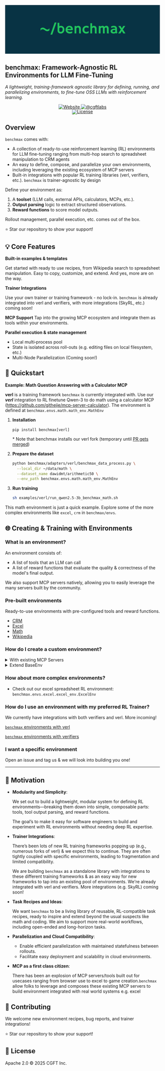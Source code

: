 <picture>
  <img alt="Benchmax" src="./static/benchmax.png"  width="full">
</picture>

## benchmax: Framework-Agnostic RL Environments for LLM Fine-Tuning
*A lightweight, training-framework agnostic library for defining, running, and parallelizing environments, to fine-tune OSS LLMs with reinforcement learning.*
<div align="center">
</div>
<div id="badges" align="center">
  <a href="https://cgft.io">
    <img src="https://img.shields.io/badge/cgft.io-blue?style=for-the-badge" alt="Website"/>
  </a>
  <a href="https://x.com/cgftlabs">
    <img src="https://img.shields.io/badge/Follow @cgftlabs-black?style=for-the-badge&logo=X&logoColor=white" alt="@cgftlabs"/>
  </a>
</div>
<div align="center" style="line-height: 1;">
  <a href="https://github.com/girishbarca/benchmax/blob/main/LICENSE"><img alt="License" src="https://img.shields.io/badge/License-Apache_2.0-blue.svg"/></a>
</div>

## Overview

`benchmax` comes with:

- A collection of ready-to-use reinforcement learning (RL) environments for LLM fine-tuning ranging from multi-hop search to spreadsheet manipulation to CRM agents
- An easy to define, compose, and parallelize your own environments, including leveraging the existing ecosystem of MCP servers
- Built-in integrations with popular RL training libraries (verl, verifiers, etc.). `benchmax` is trainer-agnostic by design

Define your environment as:

1. A **toolset** (LLM calls, external APIs, calculators, MCPs, etc.).
2. **Output parsing** logic to extract structured observations.
3. **Reward functions** to score model outputs.

Rollout management, parallel execution, etc. comes out of the box.

⭐ Star our repository to show your support!

## 💡 Core Features

**Built-in examples & templates**

Get started with ready to use recipes, from Wikipedia search to spreadsheet manipulation. Easy to copy, customize, and extend. And yes, more are on the way.

**Trainer Integrations**

Use your own trainer or training framework - no lock-in. `benchmax` is already integrated into verl and verifiers, with more integrations (SkyRL, etc.) coming soon!

**MCP Support**
Tap into the growing MCP ecosystem and integrate them as tools within your environments.

**Parallel execution & state management**

- Local multi‐process pool
- State is isolated across roll-outs (e.g. editing files on local filesystem, etc.)
- Multi-Node Parallelization (Coming soon!)

## 📘 Quickstart

**Example: Math Question Answering with a Calculator MCP**

**verl** is a training framework `benchmax` is currently integrated with. Use our ***verl*** integration to RL finetune Qwen-3 to do math using a calculator MCP (https://github.com/githejie/mcp-server-calculator). The environment is defined at `benchmax.envs.math.math_env.MathEnv`

1. **Installation**

    `pip install benchmax[verl]`

    \* Note that benchmax installs our verl fork (temporary until [PR gets merged](https://github.com/volcengine/verl/pull/2792))

1. **Prepare the dataset**
    
    ```bash
    python benchmax/adapters/verl/benchmax_data_process.py \
      --local_dir ~/data/math \
      --dataset_name dawidmt/arithmetic50 \
      --env_path benchmax.envs.math.math_env.MathEnv
    ```
    
2. **Run training**
    
    ```bash
    sh examples/verl/run_qwen2.5-3b_benchmax_math.sh
    ```

This math environment is just a quick example. Explore some of the more complex environments like `excel`, `crm` in `benchmax/envs`.

## 🌐 Creating & Training with Environments

### What is an environment?

An environment consists of:

- A list of tools that an LLM can call
- A list of reward functions that evaluate the quality & correctness of the model's final output.

We also support MCP servers natively, allowing you to easily leverage the many servers built by the community.

### Pre-built environments

Ready-to-use environments with pre-configured tools and reward functions.

- [CRM](benchmax/envs/crm/README.md)
- [Excel](benchmax/envs/excel/README.md) 
- [Math](benchmax/envs/math/README.md)
- [Wikipedia](benchmax/envs/wikipedia/README.md)

### How do I create a custom environment?

<details>
<summary>With existing MCP Servers</summary>
    
To create a custom environment using an MCP server (like a calculator, browser, or spreadsheet), you can extend `LocalMCPEnv`. Here's a quick step-by-step guide using `benchmax.envs.math.math_env.MathEnv` as an example.

### 1. **Define a System Prompt**

This prompt guides the LLM’s behavior. It can include any instruction, such as how to format the answer or when to use tools.

```python
SYSTEM_PROMPT = """Please use the tools provided to do any computation.
Write your complete answer on the final line only, within the xml tags <answer></answer>.
"""
```

### 2. **Configure MCP Server(s)**

Define the MCP servers to be launched. You can configure one or more:

```python
MCP_CONFIG = """
{
  "mcpServers": {
    "server-name": {
      "command": "uvx",
      "args": ["mcp_server_calculator"]
    }
  }
}
"""
```

### 3. **Write a Reward Function**

The reward function evaluates how "correct" the model's output is, based on structured output. Here’s a simple XML-based example:

Note that `**kwargs` contains all the other fields in your dataset, so feel free to use them in `reward_func` calculations.

```python
def reward_func(prompt, completion, ground_truth, workspace, **kwargs):
    m = re.search(r'<answer>(.*?)</answer>', completion, flags=re.IGNORECASE | re.DOTALL)
    if not m:
        return 0.0
    answer_text = unescape(m.group(1)).strip().lower()
    return float(ground_truth.lower() == answer_text)
```

### 4. Define **`dataset_preprocess`**

If your dataset is not already standardized, implement this method to convert a raw example into a standardized one with:

- `"prompt"`: A fully constructed string prompt.
- `"ground_truth"`: A known correct output (optional depending on reward).
- `"init_rollout_args"`: Arguments needed to initialize a rollout.

Example for our math task:

```python
def dataset_preprocess(self, example: dict) -> StandardizedExample:
    return StandardizedExample(
        prompt=example.get("task", ""),
        ground_truth=example.get("answer", ""),
        init_rollout_args={}
    )
```

<details>
<summary>Notes on init_rollout_args</summary>
The `init_rollout_args` dictionary is passed from `dataset_preprocess()` to your environment's `init_rollout()` method. It is used to initialize any **per-example files, resources, or execution context** needed before a rollout begins.

Common use cases include:

- **Input files**: For environments that manipulate files like spreadsheets, images, or databases, pass the necessary file paths.
- **Version control**: For code-related tasks, you might pass a `commit_id` to check out the correct code state.
- **Task-specific settings**: Pass metadata like cell ranges, task IDs, or execution flags.

Example:

```python
# Inside dataset_preprocess
return {
    "prompt": "...",
    "ground_truth": "...",
    "init_rollout_args": {
        "spreadsheet_path": "/path/to/1_001_input.xlsx"
    }
}
```

Then in your `init_rollout()` method:

```python
def init_rollout(self, rollout_id: str, **rollout_args):
    spreadsheet_path = rollout_args["spreadsheet_path"]
    workspace = self.get_rollout_workspace(rollout_id)

    # Copy the input file into the rollout's workspace
    shutil.copy(spreadsheet_path, workspace / Path(spreadsheet_path).name)
```

This pattern ensures each rollout starts with the correct inputs and configuration.
</details>
    

### 5. **Extend `LocalMCPEnv`**

Now bring everything together into a custom environment class:

```python
from envs.local_mcp_env import LocalMCPEnv
from typing import List

class MathEnv(LocalMCPEnv):
    """Environment for math problems, using local MCP tools."""

    system_prompt: str = SYSTEM_PROMPT
    reward_funcs: List[RewardFunction] = [reward_func]

    def __init__(self, **kwargs):
        super().__init__(MCP_CONFIG)
    
    def dataset_preprocess(self, example: Any) -> StandardizedExample:
        return StandardizedExample(
            prompt=example.get("task", ""),
            ground_truth=example.get("answer", ""),
            init_rollout_args={}
        )
```

You're done! This environment is now compatible with `benchmax` and can be plugged into any compatible RL trainer.
</details>
<details>
<summary>Extend BaseEnv</summary>
If you don’t need MCP servers, you can build a environment from scratch by extending `BaseEnv` directly. Here's how to make a minimal math environment with a single tool: an arithmetic evaluator.

### 1. **Define the system prompt**

This helps instruct the model on how to interact with the tool and format output.

```python
SYSTEM_PROMPT = """Use the `evaluate` tool to perform any computation.
Write your final answer on the last line inside <answer>...</answer>.
"""
```

### 2. **Create a reward function**

We'll score the model 1.0 if it places the correct answer inside `<answer>...</answer>` tags:

```python
import re
from html import unescape
from pathlib import Path

def reward_func(prompt: str, completion: str, ground_truth: str, workspace: Path, **kwargs) -> float:
    m = re.search(r'<answer>(.*?)</answer>', completion, flags=re.IGNORECASE | re.DOTALL)
    if not m:
        return 0.0
    answer_text = unescape(m.group(1)).strip().lower()
    return float(answer_text == ground_truth.lower())
```

### 3. **Define your math tool**

A simple safe `eval` for math expressions:

```python
def evaluate_expression(expr: str) -> str:
    try:
        result = eval(expr, {"__builtins__": {}})
        return str(result)
    except Exception as e:
        return f"Error: {str(e)}"
```

### 4. **Create the environment class**

Bring it all together in a subclass of `BaseEnv`:

```python
class SimpleMathEnv(BaseEnv):
    system_prompt: str = SYSTEM_PROMPT
    _reward_funcs: List[RewardFunction] = [reward_func]

    def __init__(self):
        eval_tool = ToolDefinition(
            name="evaluate",
            description="Safely evaluate a math expression like '2 + 3 * 4'.",
            input_schema={
                "type": "object",
                "properties": {
                    "expr": {
                        "type": "string",
                        "description": "Math expression to evaluate.",
                    },
                },
                "required": ["expr"],
            }
        )
        self.tools: Dict[str, Tuple[ToolDefinition, Callable]] = {
            "evaluate": (eval_tool, evaluate_expression)
        }
    def dataset_preprocess(self, example: dict) -> StandardizedExample:
        return {
            "prompt": f"Question: {example['question']}\n\nWrite your answer below.",
            "ground_truth": example.get("answer", ""),
            "init_rollout_args": {}
    }

    def list_tools(self) -> List[ToolDefinition]:
        return [tool_def for tool_def, _ in self.tools.values()]

    def run_tool(self, rollout_id: str, tool_name: str, **tool_args) -> Any:
        _, tool_fn = self.tools[tool_name]
        return tool_fn(**tool_args)
```
</details>

### How about more complex environments?

- Check out our excel spreadsheet RL environment: `benchmax.envs.excel.excel_env.ExcelEnv`

### How do I use an environment with my preferred RL Trainer?

We currently have integrations with both verifiers and verl. More incoming!

[`benchmax` environments with verl](/examples/verl/README.md)

[`benchmax` environments with verifiers](/examples/verifiers/README.md)

### I want a specific environment

Open an issue and tag us & we will look into building you one!

---

## 🎯 Motivation

- **Modularity and Simplicity**:
    
    We set out to build a lightweight, modular system for defining RL environments—breaking them down into simple, composable parts: tools, tool output parsing, and reward functions.
    
    The goal’s to make it easy for software engineers to build and experiment with RL environments without needing deep RL expertise.
    
- **Trainer Integrations**:
    
    There’s been lots of new RL training frameworks popping up (e.g., numerous forks of verl) & we expect this to continue. They are often tightly coupled with specific environments, leading to fragmentation and limited compatibility. 
    
    We are building `benchmax` as a standalone library with integrations to these different training frameworks & as an easy way for new frameworks to tap into an existing pool of environments. We're already integrated with verl and verifiers. More integrations (e.g. SkyRL) coming soon!
    
- **Task Recipes and Ideas**:
    
    We want `benchmax` to be a living library of reusable, RL-compatible task recipes, ready to inspire and extend beyond the usual suspects like math and coding. We aim to support more real-world workflows, including open-ended and long-horizon tasks.
    
- **Parallelization and Cloud Compatibility**:
    - Enable efficient parallelization with maintained statefulness between rollouts.
    - Facilitate easy deployment and scalability in cloud environments.
- **MCP as a first class citizen**:
    
    There has been an explosion of MCP servers/tools built out for usecases ranging from browser use to excel to game creation.`benchmax` allow folks to leverage and composes these existing MCP servers to build environment integrated with real world systems e.g. excel
    

## 🤝 Contributing

We welcome new environment recipes, bug reports, and trainer integrations!

⭐ Star our repository to show your support!

## 📜 License

Apache 2.0 © 2025 CGFT Inc.